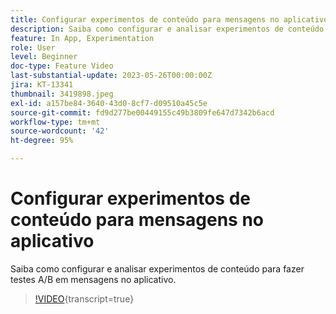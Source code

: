 ```yaml
---
title: Configurar experimentos de conteúdo para mensagens no aplicativo
description: Saiba como configurar e analisar experimentos de conteúdo para fazer testes A/B em mensagens no aplicativo.
feature: In App, Experimentation
role: User
level: Beginner
doc-type: Feature Video
last-substantial-update: 2023-05-26T00:00:00Z
jira: KT-13341
thumbnail: 3419898.jpeg
exl-id: a157be84-3640-43d0-8cf7-d09510a45c5e
source-git-commit: fd9d277be00449155c49b3809fe647d7342b6acd
workflow-type: tm+mt
source-wordcount: '42'
ht-degree: 95%

---
```


# Configurar experimentos de conteúdo para mensagens no aplicativo

Saiba como configurar e analisar experimentos de conteúdo para fazer testes A/B em mensagens no aplicativo.

>[!VIDEO](https://video.tv.adobe.com/v/3419898/?learn=on){transcript=true}
